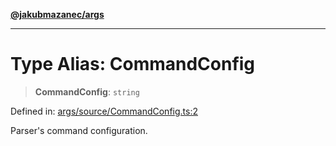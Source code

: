 [**@jakubmazanec/args**](../README.md)

---

# Type Alias: CommandConfig

> **CommandConfig**: `string`

Defined in:
[args/source/CommandConfig.ts:2](https://github.com/jakubmazanec/tools/blob/0373298af23ca7b778987184cd6fcccd21ae54be/packages/args/source/CommandConfig.ts#L2)

Parser's command configuration.
